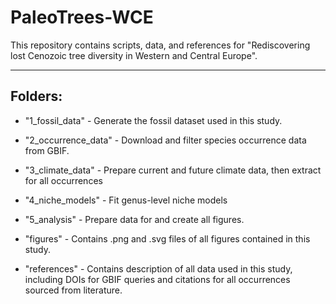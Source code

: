 # PaleoTrees-WCE

This repository contains scripts, data, and references for "Rediscovering lost Cenozoic tree diversity in Western and Central Europe".
***

## Folders:

* "1_fossil_data" - Generate the fossil dataset used in this study.
* "2_occurrence_data" - Download and filter species occurrence data from GBIF.
* "3_climate_data" - Prepare current and future climate data, then extract for all occurrences
* "4_niche_models" - Fit genus-level niche models
* "5_analysis" - Prepare data for and create all figures.

* "figures" - Contains .png and .svg files of all figures contained in this study.
* "references" - Contains description of all data used in this study, including DOIs for GBIF queries and citations for all occurrences sourced from literature.
  
